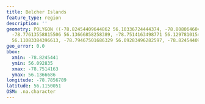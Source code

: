 ```yaml
---
title: Belcher Islands
feature_type: region
description: ''
geometry: POLYGON ((-78.82454409644862 56.10336724444374, -78.80806460426329 56.12442316582532,
  -78.77613558815506 56.13666858258389, -78.7514163498771 56.12978101544086, -78.75450625466151
  56.11083384396613, -78.79467501686329 56.09283496282597, -78.82454409644862 56.10336724444374))
geo_error: 0.0
bbox:
  xmin: -78.8245441
  ymin: 56.092835
  xmax: -78.7514163
  ymax: 56.1366686
longitude: -78.7856789
latitude: 56.1150051
OSM: .na.character
---
```

